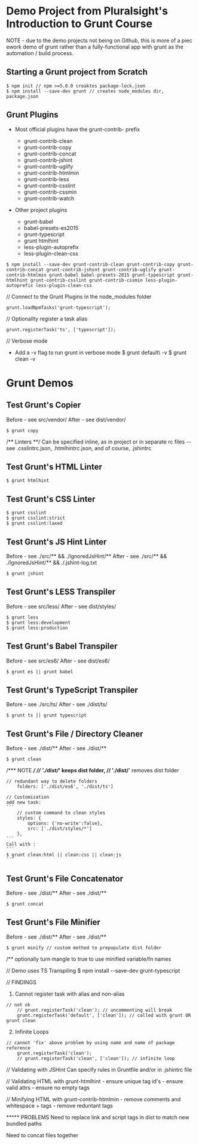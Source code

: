 # Demo Project from Pluralsight's Introduction to Grunt  Course
NOTE - due to the demo projects not being on Github, this is more of a piec ework demo of grunt rather than a fully-functional app with grunt as the automation / build process.


## Starting a Grunt project from Scratch
```
$ npm init // npm >=5.0.0 creaktes package-lock.json
$ npm install --save-dev grunt // creates node_modules dir, package.json
```


## Grunt Plugins
* Most official plugins have the grunt-contrib- prefix
    * grunt-contrib-clean
    * grunt-contrib-copy
    * grunt-contrib-concat
    * grunt-contrib-jshint
    * grunt-contrib-uglify
    * grunt-contrib-htmlmin
    * grunt-contrib-less
    * grunt-contrib-csslint
    * grunt-contrib-cssmin
    * grunt-contrib-watch

* Other project plugins
    * grunt-babel
    * babel-presets-es2015
    * grunt-typescript
    * grunt htmlhint
    * less-plugin-autoprefix
    * less-plugin-clean-css

```
$ npm install --save-dev grunt-contrib-clean grunt-contrib-copy grunt-contrib-concat grunt-contrib-jshint grunt-contrib-uglify grunt-contrib-htmlmin grunt-babel babel-presets-2015 grunt-typescript grunt-htmlhint grunt-contrib-csslint grunt-contrib-cssmin less-plugin-autoprefix less-plugin-clean-css
```

// Connect to the Grunt Plugins in the node_modules folder
```
grunt.loadNpmTasks('grunt-typescript');
```

// Optionallty register a task alias
```
grunt.registerTask('ts', ['typescript']);
```



// Verbose mode 
* Add a -v flag to run grunt in verbose mode
$ grunt default\ -v
$ grunt clean -v



# Grunt Demos


## Test Grunt's Copier
Before - see src/vendor/
After - see dist/vendor/
```
$ grunt copy
```

/** Linters **/
Can be specified inline, as in project
or in separate rc files -- see .csslintrc.json, .htmlhintrc.json, and of course, .jshintrc


## Test Grunt's HTML Linter
```
$ grunt htmlhint
```


## Test Grunt's CSS Linter
```
$ grunt csslint
$ grunt csslint:strict
$ grunt csslint:laxed
```


## Test Grunt's JS Hint Linter
Before - see ./src/** && ./IgnoredJsHint/**
After - see ./src/** && ./IgnoredJsHint/** && ./.jshint-log.txt
```
$ grunt jshint
```

## Test Grunt's LESS Transpiler
Before - see src/less/
After - see dist/styles/
```
$ grunt less
$ grunt less:development
$ grunt less:production
```



## Test Grunt's Babel Transpiler
Before - see src/es6/
After - see dist/es6/
```
$ grunt es || grunt babel
```


## Test Grunt's TypeScript Transpiler
Before - see ./src/ts/
After - see ./dist/ts/
```
$ grunt ts || grunt typescript
```




## Test Grunt's File / Directory Cleaner
Before - see ./dist/**
After - see ./dist/**
```
$ grunt clean
```
/*** NOTE ***/
    // './dist/*' keeps dist folder, 
    // './dist/**' removes dist folder
    
    // redundant way to delete folders
        folders: ['./dist/es6', './dist/ts'] 

    // Customization
    add new task:
    ```
        // custom command to clean styles
        styles: {
            options: {'no-write':false},
            src: ['./dist/styles/*']
        },
    ```
    Call with : 
    ```
    $ grunt clean:html || clean:css || clean:js
    ```



## Test Grunt's File Concatenator
Before - see ./dist/**
After - see ./dist/**
```   
$ grunt concat
```


## Test Grunt's File Minifier
Before - see ./dist/**
After - see ./dist/**
```
$ grunt minify // custom method to prepopulate dist folder
```
/** optionally turn mangle to true to use minified variable/fn names


// Demo uses TS Transpiling
$ npm install --save-dev grunt-typescript

// FINDINGS
1. Cannot register task with alias and non-alias
```
// not ok
    // grunt.registerTask('clean'); // uncommenting will break
    grunt.registerTask('default', ['clean']); // called with grunt OR grunt clean
```

2. Infinite Loops
```
// cannot 'fix' above problem by using name and name of package reference
    grunt.registerTask('clean');
    // grunt.registerTask('clean', ['clean']); // infinite loop
```


// Validating with JSHint 
 Can specify rules in Gruntfile and/or in .jshintrc file


// Validating HTML with grunt-htmlhint
    - ensure unique tag id's
    - ensure valid attrs
    - ensure no empty tags

// Minifying HTML with grunt-contrib-htmlmin
    - remove comments and whitespace + tags
    - remove reduntant tags




***** PROBLEMS
Need to replace link and script tags in dist to match new bundled paths

Need to concat files together